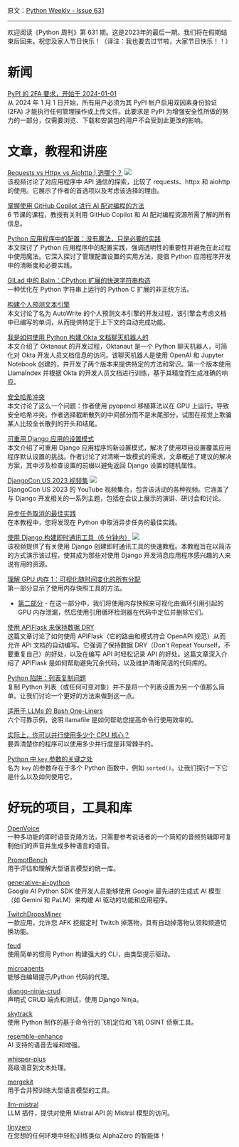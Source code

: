 原文：[Python Weekly - Issue 631](http://eepurl.com/iGGpqI)

---

欢迎阅读《Python 周刊》第 631 期。这是2023年的最后一期。我们将在假期结束后回来。祝您及家人节日快乐！（译注：我也要去过节啦，大家节日快乐！！）  

# 新闻  
  
[PyPI 的 2FA 要求，开始于 2024-01-01](https://blog.pypi.org/posts/2023-12-13-2fa-enforcement/)  
从 2024 年 1 月 1 日开始，所有用户必须为其 PyPI 帐户启用双因素身份验证 (2FA) 才能执行任何管理操作或上传文件。此要求是 PyPI 为增强安全性所做的努力的一部分，仅需要浏览、下载和安装包的用户不会受到此更改的影响。  
  
  
# 文章，教程和讲座  
  
[Requests vs Httpx vs Aiohttp | 选哪个？](https://www.youtube.com/watch?v=OPyoXx0yA0I) ![](https://mcusercontent.com/e2e180baf855ac797ef407fc7/images/af76283a-6e65-436c-967a-900427cf6399.png)  
该视频讨论了对应用程序中 API 通信的探索，比较了 requests、httpx 和 aiohttp 的使用。它展示了作者的首选项以及考虑该选择的理由。    
  
[掌握使用 GitHub Copilot 进行 AI 配对编程的方法](https://github.com/microsoft/Mastering-GitHub-Copilot-for-Paired-Programming)  
6 节课的课程，教授有关利用 GitHub Copilot 和 AI 配对编程资源所需了解的所有信息。  
  
[Python 应用程序中的配置：没有魔法，只是必要的实践](https://robertrode.com/2023/10/02/configuration-in-python-applications-no-magic-just-necessary-practice.html)  
本文探讨了 Python 应用程序中的配置实践，强调透明性的重要性并避免在此过程中使用魔法。它深入探讨了管理配置设置的实用方法，提倡 Python 应用程序开发中的清晰度和必要实践。  
  
[GILad 中的 Balm：CPython 扩展的快速字符串构造](https://blog.vito.nyc/posts/gil-balm/)  
一种优化在 Python 字符串上运行的 Python C 扩展的非正统方法。  
  
[构建个人预测文本引擎](https://jamesg.blog/2023/12/15/auto-write/)  
本文讨论了名为 AutoWrite 的个人预测文本引擎的开发过程，该引擎会考虑文档中已编写的单词，从而提供特定于上下文的自动完成功能。  
  
[我是如何使用 Python 构建 Okta 文档聊天机器人的](https://developer.okta.com/blog/2023/12/20/okta-documentation-chatbot)  
本文介绍了 Oktanaut 的开发过程，Oktanaut 是一个 Python 聊天机器人，可简化对 Okta 开发人员文档信息的访问。该聊天机器人是使用 OpenAI 和 Jupyter Notebook 创建的，并开发了两个版本来提供特定的方法和常识。第一个版本使用 LlamaIndex 并根据 Okta 的开发人员文档进行训练，基于其精度而生成准确的响应。  
  
[安全哈希冲突](https://www.da.vidbuchanan.co.uk/blog/colliding-secure-hashes.html)  
本文讨论了这么一个问题：作者使用 pyopencl 移植算法以在 GPU 上运行，导致安全哈希冲突。作者选择截断散列的中间部分而不是末尾部分，试图在视觉上欺骗某人比较全长散列的开头和结尾。   
  
[可重用 Django 应用的设置模式](https://overtag.dk/v2/blog/a-settings-pattern-for-reusable-django-apps)  
本文介绍了可重用 Django 应用程序的新设置模式，解决了使用项目设置覆盖应用程序默认设置的挑战。作者讨论了对清晰一致模式的需求，文章概述了建议的解决方案，其中涉及检查设置的前缀以避免返回 Django 设置的随机属性。  
  
[DjangoCon US 2023 视频集](https://www.youtube.com/playlist?list=PL2NFhrDSOxgX41jqYSi0HmO9Wsf6WDSmf) ![](https://mcusercontent.com/e2e180baf855ac797ef407fc7/images/af76283a-6e65-436c-967a-900427cf6399.png)  
DjangoCon US 2023 的 YouTube 视频集合，包含该活动的各种视频。它涵盖了与 Django 开发相关的一系列主题，包括在会议上展示的演讲、研讨会和讨论。  
  
[异步任务取消的最佳实践](https://superfastpython.com/asyncio-task-cancellation-best-practices/)  
在本教程中，您将发现在 Python 中取消异步任务的最佳实践。 
  
[使用 Django 构建即时通讯工具（6 分钟内）](https://www.youtube.com/watch?v=-9h3Sjr2WKk) ![](https://mcusercontent.com/e2e180baf855ac797ef407fc7/images/af76283a-6e65-436c-967a-900427cf6399.png)  
该视频提供了有关使用 Django 创建即时通讯工具的快速教程。本教程旨在以简洁的方式演示该过程，使其成为那些对使用 Django 开发消息应用程序感兴趣的人来说有用的资源。  
  
[理解 GPU 内存 1：可视化随时间变化的所有分配](https://pytorch.org/blog/understanding-gpu-memory-1/)  
第一部分显示了使用内存快照工具的方法。 


  * [第二部分](https://pytorch.org/blog/understanding-gpu-memory-2/) - 在这一部分中，我们将使用内存快照来可视化由循环引用引起的 GPU 内存泄漏，然后使用引用循环检测器在代码中定位并删除它们。

  
[使用 APIFlask 来保持数据 DRY](https://buildwithlayer.github.io/buildwithlayer/blog/dry_with_apiflask/)  
这篇文章讨论了如何使用 APIFlask（它的路由和模式符合 OpenAPI 规范）从而允许 API 文档的自动编写。它强调了保持数据 DRY（Don't Repeat Yourself，不要重复自己）的好处，以及在编写 API 时轻松记录 API 的好处。这篇文章深入介绍了 APIFlask 是如何帮助避免冗余代码，以及维护清晰简洁的代码库的。  
  
[Python 陷阱：列表复制问题](https://andrewwegner.com/python-gotcha-list-copy.html)  
复制 Python 列表（或任何可变对象）并不是将一个列表设置为另一个值那么简单。让我们讨论一个更好的方法来做到这一点。  
  
[适用于 LLMs 的 Bash One-Liners](https://justine.lol/oneliners/)  
六个可靠示例，说明 llamafile 是如何帮助您提高命令行使用效率的。  
  
[实际上，你可以并行使用多少个 CPU 核心？](https://pythonspeed.com/articles/cpu-thread-pool-size/)  
要弄清楚你的程序可以使用多少并行度是非常棘手的。  
  
[Python 中 `key` 参数的关键之处](https://www.thepythoncodingstack.com/p/the-key-to-the-key-parameter-in-python)  
名为 `key` 的参数存在于多个 Python 函数中，例如 `sorted()`。让我们探讨一下它是什么以及如何使用它。  
  
  
# 好玩的项目，工具和库  
  
[OpenVoice](https://github.com/myshell-ai/OpenVoice)  
一种多功能的即时语音克隆方法，只需要参考说话者的一个简短的音频剪辑即可复制他们的声音并生成多种语言的语音。  
  
[PromptBench](https://github.com/microsoft/promptbench)  
用于评估和理解大型语言模型的统一库。  
  
[generative-ai-python](https://github.com/google/generative-ai-python)  
Google AI Python SDK 使开发人员能够使用 Google 最先进的生成式 AI 模型（如 Gemini 和 PaLM）来构建 AI 驱动的功能和应用程序。  
  
[TwitchDropsMiner](https://github.com/DevilXD/TwitchDropsMiner)  
一款应用，允许您 AFK 挖掘定时 Twitch 掉落物，具有自动掉落物认领和频道切换功能。  
  
[feud](https://github.com/eonu/feud/)  
使用简单的惯用 Python 构建强大的 CLI，由类型提示驱动。  
  
[microagents](https://github.com/aymenfurter/microagents)  
能够自编辑提示/Python 代码的代理。  
  
[django-ninja-crud](https://github.com/hbakri/django-ninja-crud)  
声明式 CRUD 端点和测试，使用 Django Ninja。  
  
[skytrack](https://github.com/ANG13T/skytrack)  
使用 Python 制作的基于命令行的飞机定位和飞机 OSINT 侦察工具。  
  
[resemble-enhance](https://github.com/resemble-ai/resemble-enhance)  
AI 支持的语音去噪和增强。  
  
[whisper-plus](https://github.com/kadirnar/whisper-plus)  
高级语音到文本处理。  
  
[mergekit](https://github.com/cg123/mergekit)  
用于合并预训练大型语言模型的工具。  
  
[llm-mistral](https://github.com/simonw/llm-mistral)  
LLM 插件，提供对使用 Mistral API 的 Mistral 模型的访问。  
  
[tinyzero](https://github.com/s-casci/tinyzero)  
在您想的任何环境中轻松训练类似 AlphaZero 的智能体！     
